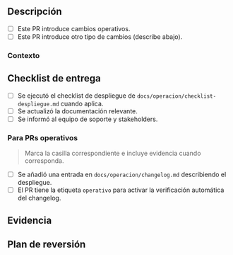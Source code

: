 ## Descripción

- [ ] Este PR introduce cambios operativos.
- [ ] Este PR introduce otro tipo de cambios (describe abajo).

### Contexto

<!-- Explica el objetivo del cambio y qué problema resuelve. -->

## Checklist de entrega

- [ ] Se ejecutó el checklist de despliegue de `docs/operacion/checklist-despliegue.md` cuando aplica.
- [ ] Se actualizó la documentación relevante.
- [ ] Se informó al equipo de soporte y stakeholders.

### Para PRs operativos

> Marca la casilla correspondiente e incluye evidencia cuando corresponda.

- [ ] Se añadió una entrada en `docs/operacion/changelog.md` describiendo el despliegue.
- [ ] El PR tiene la etiqueta `operativo` para activar la verificación automática del changelog.

## Evidencia

<!-- Adjunta capturas, logs o enlaces relevantes. -->

## Plan de reversión

<!-- Describe el plan en caso de necesitar revertir el cambio. -->
